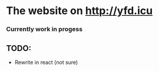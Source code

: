 # The website on http://yfd.icu
### Currently work in progess

## TODO:
- Rewrite in react (not sure)
